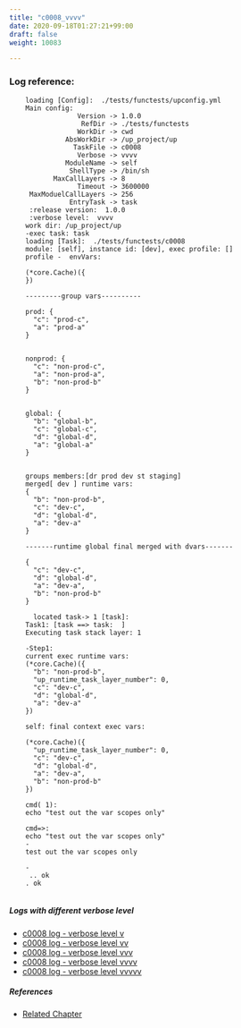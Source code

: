 ```yaml
---
title: "c0008_vvvv"
date: 2020-09-18T01:27:21+99:00
draft: false
weight: 10083

---
```


### Log reference: <no value>

```
    loading [Config]:  ./tests/functests/upconfig.yml
    Main config:
                 Version -> 1.0.0
                  RefDir -> ./tests/functests
                 WorkDir -> cwd
              AbsWorkDir -> /up_project/up
                TaskFile -> c0008
                 Verbose -> vvvv
              ModuleName -> self
               ShellType -> /bin/sh
           MaxCallLayers -> 8
                 Timeout -> 3600000
     MaxModuelCallLayers -> 256
               EntryTask -> task
     :release version:  1.0.0
     :verbose level:  vvvv
    work dir: /up_project/up
    -exec task: task
    loading [Task]:  ./tests/functests/c0008
    module: [self], instance id: [dev], exec profile: []
    profile -  envVars:
    
    (*core.Cache)({
    })
    
    ---------group vars----------
    
    prod: {
      "c": "prod-c",
      "a": "prod-a"
    }
    
    
    nonprod: {
      "c": "non-prod-c",
      "a": "non-prod-a",
      "b": "non-prod-b"
    }
    
    
    global: {
      "b": "global-b",
      "c": "global-c",
      "d": "global-d",
      "a": "global-a"
    }
    
    
    groups members:[dr prod dev st staging]
    merged[ dev ] runtime vars:
    {
      "b": "non-prod-b",
      "c": "dev-c",
      "d": "global-d",
      "a": "dev-a"
    }
    
    -------runtime global final merged with dvars-------
    
    {
      "c": "dev-c",
      "d": "global-d",
      "a": "dev-a",
      "b": "non-prod-b"
    }
    
      located task-> 1 [task]: 
    Task1: [task ==> task:  ]
    Executing task stack layer: 1
    
    -Step1:
    current exec runtime vars:
    (*core.Cache)({
      "b": "non-prod-b",
      "up_runtime_task_layer_number": 0,
      "c": "dev-c",
      "d": "global-d",
      "a": "dev-a"
    })
    
    self: final context exec vars:
    
    (*core.Cache)({
      "up_runtime_task_layer_number": 0,
      "c": "dev-c",
      "d": "global-d",
      "a": "dev-a",
      "b": "non-prod-b"
    })
    
    cmd( 1):
    echo "test out the var scopes only"
    
    cmd=>:
    echo "test out the var scopes only"
    -
    test out the var scopes only
    
    -
     .. ok
    . ok
    
```

##### Logs with different verbose level
* [c0008 log - verbose level v](../../logs/c0008_v)
* [c0008 log - verbose level vv](../../logs/c0008_vv)
* [c0008 log - verbose level vvv](../../logs/c0008_vvv)
* [c0008 log - verbose level vvvv](../../logs/c0008_vvvv)
* [c0008 log - verbose level vvvvv](../../logs/c0008_vvvvv)

##### References
* [Related Chapter](../../scope/c0008)
